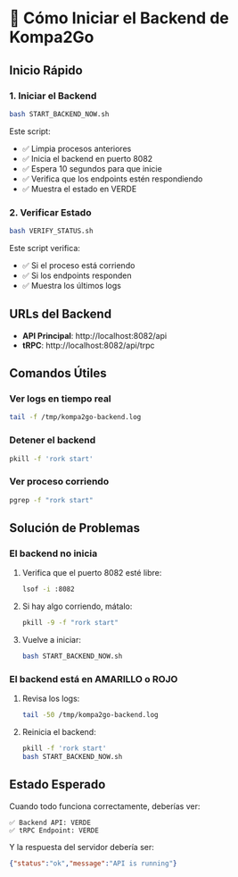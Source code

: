 # 🚀 Cómo Iniciar el Backend de Kompa2Go

## Inicio Rápido

### 1. Iniciar el Backend
```bash
bash START_BACKEND_NOW.sh
```

Este script:
- ✅ Limpia procesos anteriores
- ✅ Inicia el backend en puerto 8082
- ✅ Espera 10 segundos para que inicie
- ✅ Verifica que los endpoints estén respondiendo
- ✅ Muestra el estado en VERDE

### 2. Verificar Estado
```bash
bash VERIFY_STATUS.sh
```

Este script verifica:
- ✅ Si el proceso está corriendo
- ✅ Si los endpoints responden
- ✅ Muestra los últimos logs

## URLs del Backend

- **API Principal**: http://localhost:8082/api
- **tRPC**: http://localhost:8082/api/trpc

## Comandos Útiles

### Ver logs en tiempo real
```bash
tail -f /tmp/kompa2go-backend.log
```

### Detener el backend
```bash
pkill -f 'rork start'
```

### Ver proceso corriendo
```bash
pgrep -f "rork start"
```

## Solución de Problemas

### El backend no inicia
1. Verifica que el puerto 8082 esté libre:
   ```bash
   lsof -i :8082
   ```

2. Si hay algo corriendo, mátalo:
   ```bash
   pkill -9 -f "rork start"
   ```

3. Vuelve a iniciar:
   ```bash
   bash START_BACKEND_NOW.sh
   ```

### El backend está en AMARILLO o ROJO
1. Revisa los logs:
   ```bash
   tail -50 /tmp/kompa2go-backend.log
   ```

2. Reinicia el backend:
   ```bash
   pkill -f 'rork start'
   bash START_BACKEND_NOW.sh
   ```

## Estado Esperado

Cuando todo funciona correctamente, deberías ver:

```
✅ Backend API: VERDE
✅ tRPC Endpoint: VERDE
```

Y la respuesta del servidor debería ser:
```json
{"status":"ok","message":"API is running"}
```

